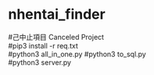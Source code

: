 # nhentai_finder<br/>
#己中止項目 Canceled Project<br/>
#pip3 install -r req.txt<br/>
#python3 all_in_one.py
#python3 to_sql.py<br/>
#python3 server.py<br/>

